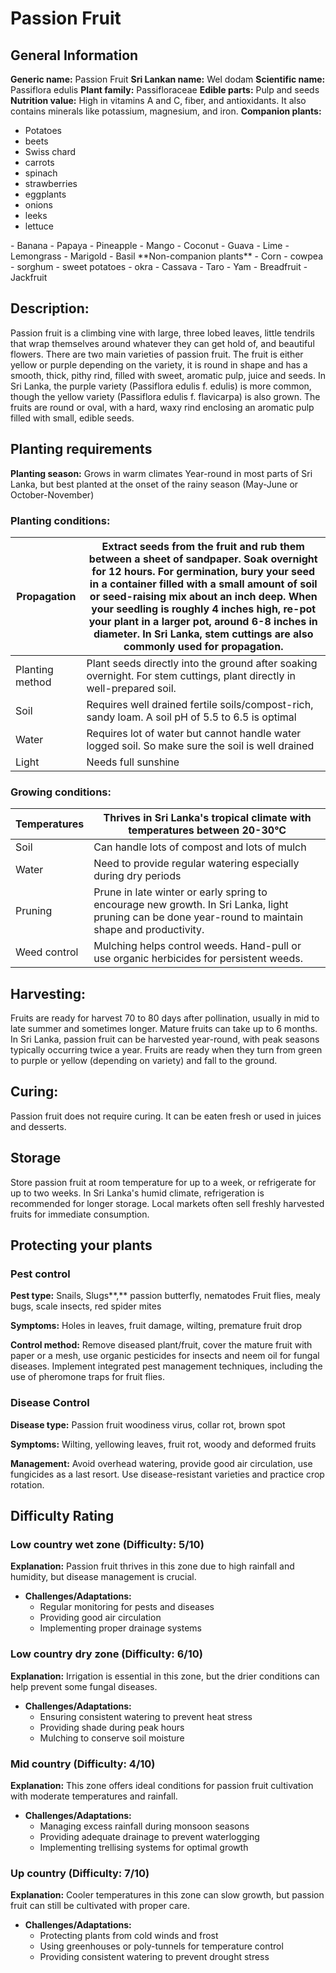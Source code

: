 # Passion Fruit

## General Information
**Generic name:** Passion Fruit
**Sri Lankan name:** Wel dodam
**Scientific name:** Passiflora edulis
**Plant family:** <update>Passifloraceae</update>
**Edible parts:** Pulp and seeds
**Nutrition value:** <update>High in vitamins A and C, fiber, and antioxidants. It also contains minerals like potassium, magnesium, and iron.</update>
**Companion plants:**
- Potatoes
- beets
- Swiss chard
- carrots
- spinach
- strawberries
- eggplants
- onions
- leeks
- lettuce
<update>
- Banana
- Papaya
- Pineapple
- Mango
- Coconut
- Guava
- Lime
- Lemongrass
- Marigold
- Basil
</update>
**Non-companion plants**
- Corn
- cowpea
- sorghum
- sweet potatoes
- okra
<update>
- Cassava
- Taro
- Yam
- Breadfruit
- Jackfruit
</update>

## Description:
Passion fruit is a climbing vine with large, three lobed leaves, little tendrils that wrap themselves around whatever they can get hold of, and beautiful flowers. There are two main varieties of passion fruit. The fruit is either yellow or purple depending on the variety, it is round in shape and has a smooth, thick, pithy rind, filled with sweet, aromatic pulp, juice and seeds.
<update>In Sri Lanka, the purple variety (Passiflora edulis f. edulis) is more common, though the yellow variety (Passiflora edulis f. flavicarpa) is also grown. The fruits are round or oval, with a hard, waxy rind enclosing an aromatic pulp filled with small, edible seeds.</update>

## Planting requirements
**Planting season:** 
Grows in warm climates
<update>Year-round in most parts of Sri Lanka, but best planted at the onset of the rainy season (May-June or October-November)</update>

### Planting conditions:
| **Propagation** | Extract seeds from the fruit and rub them between a sheet of sandpaper. Soak overnight for 12 hours. For germination, bury your seed in a container filled with a small amount of soil or seed-raising mix about an inch deep. When your seedling is roughly 4 inches high, re-pot your plant in a larger pot, around 6-8 inches in diameter. <update>In Sri Lanka, stem cuttings are also commonly used for propagation.</update> |
|----|----|
| Planting method | Plant seeds directly into the ground after soaking overnight. <update>For stem cuttings, plant directly in well-prepared soil.</update>
| Soil | Requires well drained fertile soils/compost-rich, sandy loam. A soil pH of 5.5 to 6.5 is optimal
| Water | Requires lot of water but cannot handle water logged soil. So make sure the soil is well drained
| Light | Needs full sunshine

### Growing conditions:

| **Temperatures** | <update>Thrives in Sri Lanka's tropical climate with temperatures between 20-30°C</update>
|----|----|
| Soil | Can handle lots of compost and lots of mulch
| Water | Need to provide regular watering <update>especially during dry periods</update>
| Pruning | Prune in late winter or early spring to encourage new growth. <update>In Sri Lanka, light pruning can be done year-round to maintain shape and productivity.</update>
| Weed control | Mulching helps control weeds. Hand-pull or use organic herbicides for persistent weeds.

## Harvesting:
Fruits are ready for harvest 70 to 80 days after pollination, usually in mid to late summer and sometimes longer. Mature fruits can take up to 6 months.
<update>In Sri Lanka, passion fruit can be harvested year-round, with peak seasons typically occurring twice a year. Fruits are ready when they turn from green to purple or yellow (depending on variety) and fall to the ground.</update>

## Curing:
Passion fruit does not require curing. It can be eaten fresh or used in juices and desserts.

## Storage
 <update>Store passion fruit at room temperature for up to a week, or refrigerate for up to two weeks. In Sri Lanka's humid climate, refrigeration is recommended for longer storage. Local markets often sell freshly harvested fruits for immediate consumption.</update>

## Protecting your plants
### Pest control
**Pest type:** 
 Snails, Slugs**,** passion butterfly, nematodes
<update>Fruit flies, mealy bugs, scale insects, red spider mites</update>

**Symptoms:** Holes in leaves, fruit damage, wilting, <update>premature fruit drop</update>

**Control method:** Remove diseased plant/fruit, cover the mature fruit with paper or a mesh, <update>use organic pesticides for insects and neem oil for fungal diseases. Implement integrated pest management techniques, including the use of pheromone traps for fruit flies.</update>

### Disease Control
**Disease type:** <update>Passion fruit woodiness virus, collar rot, brown spot</update>

**Symptoms:** Wilting, yellowing leaves, fruit rot, <update>woody and deformed fruits</update>

**Management:** Avoid overhead watering, provide good air circulation, use fungicides as a last resort. <update>Use disease-resistant varieties and practice crop rotation.</update>

## Difficulty Rating

### Low country wet zone (Difficulty: 5/10)
**Explanation:** <update>Passion fruit thrives in this zone due to high rainfall and humidity, but disease management is crucial.</update>
- **Challenges/Adaptations:**
  - Regular monitoring for pests and diseases
  - Providing good air circulation
  - <update>Implementing proper drainage systems</update>

### Low country dry zone (Difficulty: 6/10)
**Explanation:** <update>Irrigation is essential in this zone, but the drier conditions can help prevent some fungal diseases.</update>
- **Challenges/Adaptations:**
  - Ensuring consistent watering to prevent heat stress
  - Providing shade during peak hours
  - <update>Mulching to conserve soil moisture</update>

### Mid country (Difficulty: 4/10)
**Explanation:** <update>This zone offers ideal conditions for passion fruit cultivation with moderate temperatures and rainfall.</update>
- **Challenges/Adaptations:**
  - <update>Managing excess rainfall during monsoon seasons</update>
  - Providing adequate drainage to prevent waterlogging
  - <update>Implementing trellising systems for optimal growth</update>

### Up country (Difficulty: 7/10)
**Explanation:** <update>Cooler temperatures in this zone can slow growth, but passion fruit can still be cultivated with proper care.</update>
- **Challenges/Adaptations:**
  - Protecting plants from cold winds and frost
  - <update>Using greenhouses or poly-tunnels for temperature control</update>
  - Providing consistent watering to prevent drought stress